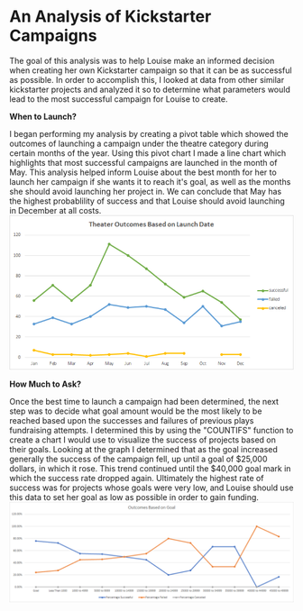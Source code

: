 # An Analysis of Kickstarter Campaigns
  The goal of this analysis was to help Louise make an informed decision when creating her own Kickstarter campaign so that it can be as successful as possible. In order to accomplish this, I looked at data from other similar kickstarter projects and analyzed it so to determine what parameters would lead to the most successful campaign for Louise to create. 

**When to Launch?**

  I began performing my analysis by creating a pivot table which showed the outcomes of launching a campaign under the theatre category during certain months of the year. Using this pivot chart I made a line chart which highlights that most successful campaigns are launched in the month of May. This analysis helped inform Louise about the best month for her to launch her campaign if she wants it to reach it's goal, as well as the months she should avoid launching her project in. We can conclude that May has the highest probablility of success and that Louise should avoid launching in December at all costs. ![Theater Outcomes vs Launch](https://github.com/flabbychew/kickstarter-analysis/blob/main/Theater_Outacomes_vs_Launch.png?raw=true)

**How Much to Ask?**

  Once the best time to launch a campaign had been determined, the next step was to decide what goal amount would be the most likely to be reached based upon the successes and failures of previous plays fundraising attempts. I determined this by using the "COUNTIFS" function to create a chart I would use to visualize the success of projects based on their goals. Looking at the graph I determined that as the goal increased generally the success of the campaign fell, up until a goal of $25,000 dollars, in which it rose. This trend continued until the $40,000 goal mark in which the success rate dropped again. Ultimately the highest rate of success was for projects whose goals were very low, and Louise should use this data to set her goal as low as possible in order to gain funding. ![Outcomes_vs_Goals](https://github.com/flabbychew/kickstarter-analysis/blob/main/Outcomes_vs_Goals.png?raw=true)
  
